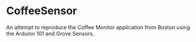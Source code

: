 # CoffeeSensor
An attempt to reproduce the Coffee Monitor application from Boston using the Arduino 101 and Grove Sensors.
